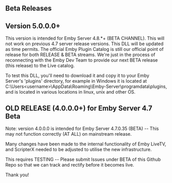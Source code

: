 Beta Releases
-------------

Version 5.0.0.0+ 
------------------------
This version is intended for Emby Server 4.8.*+ (BETA CHANNEL).  This will not work on previous 4.7 server release versions.  This DLL will be updated as time permits.  The official Emby Plugin Catalog is still our official point of release for both RELEASE & BETA streams.  We're just in the process of reconnecting with the Emby Dev Team to provide our next BETA release (this release) to the Live catalog.

To test this DLL, you'll need to download it and copy it to your Emby Server's 'plugins' directory, for example in Windows it is located at C:\Users\<username>\AppData\Roaming\Emby-Server\programdata\plugins, and is located in various locations in linux, unix and other OS.


OLD RELEASE (4.0.0.0+) for Emby Server 4.7 Beta
-----------------------------------------------
Note:  version 4.0.0.0 is intended for Emby Server 4.7.0.35 (BETA)  -- This may not function correctly (AT ALL) on mainstream release.

Many changes have been made to the internal functionality of Emby LiveTV, and ScripterX needed to be adjusted to utilise the new infrastructure.

This requires TESTING -- Please submit Issues under BETA of this Github Repo so that we can track and rectify before it becomes live.

Thank you!
